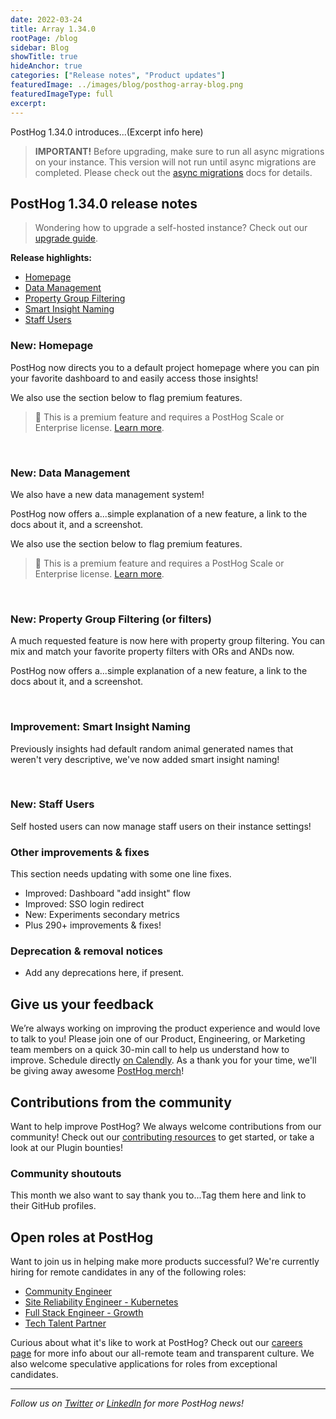 ```yaml
---
date: 2022-03-24
title: Array 1.34.0
rootPage: /blog
sidebar: Blog
showTitle: true
hideAnchor: true
categories: ["Release notes", "Product updates"]
featuredImage: ../images/blog/posthog-array-blog.png
featuredImageType: full
excerpt: 
---
```


PostHog 1.34.0 introduces...(Excerpt info here)

<blockquote class='warning-note'>
<b>IMPORTANT!</b> Before upgrading, make sure to run all async migrations on your instance. This version will not run until async migrations are completed. Please check out the <a href="/docs/self-host/configure/async-migrations/overview" target="_blank">async migrations</a> docs for details.
</blockquote>

## PostHog 1.34.0 release notes

> Wondering how to upgrade a self-hosted instance? Check out our [upgrade guide](/docs/self-host/configure/upgrading-posthog).

**Release highlights:**
- [Homepage](#new-experimentation)
- [Data Management](#new-dashboard-permissions)
- [Property Group Filtering](#new-altitiny-cloud-support)
- [Smart Insight Naming](#new-instance-configuration-ui)
- [Staff Users]()

### New: Homepage

PostHog now directs you to a default project homepage where you can pin your favorite dashboard to and easily access those insights!

We also use the section below to flag premium features.

> 🎁 This is a premium feature and requires a PostHog Scale or Enterprise license. [Learn more](/pricing).

<br />

### New: Data Management

We also have a new data management system!

PostHog now offers a...simple explanation of a new feature, a link to the docs about it, and a screenshot. 

We also use the section below to flag premium features.

> 🎁 This is a premium feature and requires a PostHog Scale or Enterprise license. [Learn more](/pricing).

<br />

### New: Property Group Filtering (or filters)

A much requested feature is now here with property group filtering. You can mix and match your favorite property filters with ORs and ANDs now.

PostHog now offers a...simple explanation of a new feature, a link to the docs about it, and a screenshot. 

<br />

### Improvement: Smart Insight Naming

Previously insights had default random animal generated names that weren't very descriptive, we've now added smart insight naming! 


<br />

### New: Staff Users

Self hosted users can now manage staff users on their instance settings!



### Other improvements & fixes

This section needs updating with some one line fixes. 

- Improved: Dashboard "add insight" flow
- Improved: SSO login redirect
- New: Experiments secondary metrics
- Plus 290+ improvements & fixes!

### Deprecation & removal notices

- Add any deprecations here, if present. 

## Give us your feedback
We’re always working on improving the product experience and would love to talk to you! Please join one of our Product, Engineering, or Marketing team members on a quick 30-min call to help us understand how to improve. Schedule directly [on Calendly](https://calendly.com/posthog-feedback). As a thank you for your time, we'll be giving away awesome [PostHog merch](https://merch.posthog.com)!

## Contributions from the community

Want to help improve PostHog? We always welcome contributions from our community! Check out our [contributing resources](/docs/contribute) to get started, or take a look at our Plugin bounties!

### Community shoutouts
This month we also want to say thank you to...Tag them here and link to their GitHub profiles. 

## Open roles at PostHog

Want to join us in helping make more products successful? We're currently hiring for remote candidates in any of the following roles:

- [Community Engineer](https://apply.workable.com/posthog/j/449572FD18/)
- [Site Reliability Engineer - Kubernetes](https://apply.workable.com/posthog/j/7A6F1142D0/)
- [Full Stack Engineer - Growth](https://apply.workable.com/posthog/j/2682B00B76/)
- [Tech Talent Partner](https://apply.workable.com/posthog/j/AB22DA7D5F/)
  
Curious about what it's like to work at PostHog? Check out our [careers page](https://posthog.com/careers) for more info about our all-remote team and transparent culture. We also welcome speculative applications for roles from exceptional candidates.

<hr/>

_Follow us on [Twitter](https://twitter.com/PostHog) or [LinkedIn](https://linkedin.com/company/posthog) for more PostHog news!_

<ArrayCTA />
